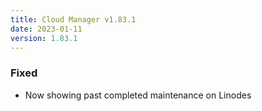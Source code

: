```yaml
---
title: Cloud Manager v1.83.1
date: 2023-01-11
version: 1.83.1
---
```


### Fixed

- Now showing past completed maintenance on Linodes
